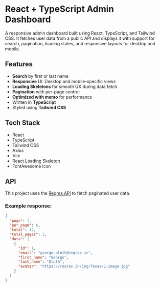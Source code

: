 # React + TypeScript Admin Dashboard

A responsive admin dashboard built using React, TypeScript, and Tailwind CSS. It fetches user data from a public API and displays it with support for search, pagination, loading states, and responsive layouts for desktop and mobile.

## Features

- **Search** by first or last name
- **Responsive** UI: Desktop and mobile-specific views
- **Loading Skeletons** for smooth UX during data fetch
- **Pagination** with per-page control
- **Optimized with memo** for performance
- Written in **TypeScript**
- Styled using **Tailwind CSS**

## Tech Stack

- React
- TypeScript
- Tailwind CSS
- Axios
- Vite
- React Loading Skeleton
- FontAwesome Icon

## API

This project uses the [Reqres API](https://reqres.in/api/users) to fetch paginated user data.

### Example response:

```json
{
  "page": 1,
  "per_page": 6,
  "total": 12,
  "total_pages": 2,
  "data": [
    {
      "id": 1,
      "email": "george.bluth@reqres.in",
      "first_name": "George",
      "last_name": "Bluth",
      "avatar": "https://reqres.in/img/faces/1-image.jpg"
    }
  ]
}
```
